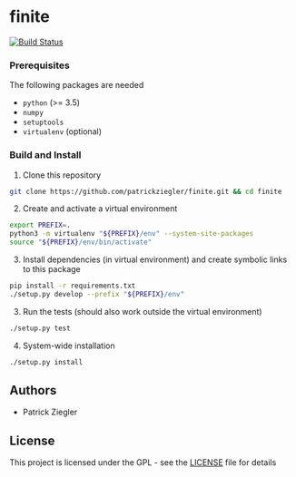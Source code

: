 # finite

[![Build Status](https://travis-ci.com/patrickziegler/finite.svg?branch=master)](https://travis-ci.com/patrickziegler/finite)

### Prerequisites

The following packages are needed

* `python` (>= 3.5)
* `numpy`
* `setuptools`
* `virtualenv` (optional)

### Build and Install

1. Clone this repository
```bash
git clone https://github.com/patrickziegler/finite.git && cd finite
```

2. Create and activate a virtual environment
```bash
export PREFIX=.
python3 -m virtualenv "${PREFIX}/env" --system-site-packages
source "${PREFIX}/env/bin/activate"
```

3. Install dependencies (in virtual environment) and create symbolic links to this package
```bash
pip install -r requirements.txt
./setup.py develop --prefix "${PREFIX}/env"
```

3. Run the tests (should also work outside the virtual environment)
```bash
./setup.py test
```

4. System-wide installation
```bash
./setup.py install
```

## Authors

*  Patrick Ziegler

## License

This project is licensed under the GPL - see the [LICENSE](LICENSE) file for details

